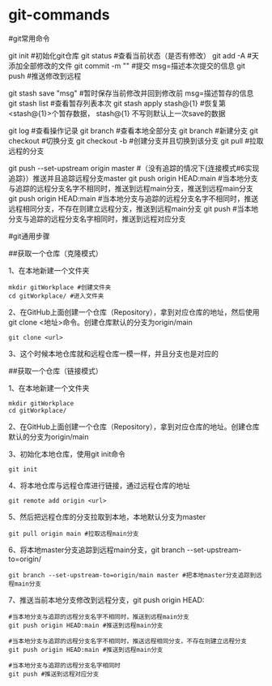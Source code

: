# git-commands

#git常用命令

git init #初始化git仓库
git status #查看当前状态（是否有修改）
git add -A #天添加全部修改的文件
git commit -m "<msg>" #提交 msg=描述本次提交的信息
git push #推送修改到远程

git stash save "msg" #暂时保存当前修改并回到修改前 msg=描述暂存的信息
git stash list #查看暂存列表本次
git stash apply stash@{1} #恢复第<stash@{1}>个暂存数据， stash@{1} 不写则默认上一次save的数据

git log #查看操作记录
git branch #查看本地全部分支
git branch <name> #新建分支
git checkout <name> #切换分支
git checkout -b <name> #创建分支并且切换到该分支
git pull <remote-alias> <branch-name>#拉取远程<remote-alias>的<branch-name>分支

git push --set-upstream origin master #（没有追踪的情况下{连接模式#6实现追踪}）推送并且追踪远程分支master
git push origin HEAD:main #当本地分支与追踪的远程分支名字不相同时，推送到远程main分支，推送到远程main分支
git push origin HEAD:main #当本地分支与追踪的远程分支名字不相同时，推送远程相同分支，不存在则建立远程分支，推送到远程main分支
git push #当本地分支与追踪的远程分支名字相同时，推送到远程对应分支


#git通用步骤

##获取一个仓库（克隆模式）

1、在本地新建一个文件夹

```shell
mkdir gitWorkplace #创建文件夹
cd gitWorkplace/ #进入文件夹
```

2、在GitHub上面创建一个仓库（Repository），拿到对应仓库的地址，然后使用git clone <地址>命令。创建仓库默认的分支为origin/main

```shell
git clone <url>
```

3、这个时候本地仓库就和远程仓库一模一样，并且分支也是对应的

##获取一个仓库（链接模式）

1、在本地新建一个文件夹

```shell
mkdir gitWorkplace
cd gitWorkplace/
```
2、在GitHub上面创建一个仓库（Repository），拿到对应仓库的地址。创建仓库默认的分支为origin/main

3、初始化本地仓库，使用git init命令

```shell
git init
```

4、将本地仓库与远程仓库进行链接，通过远程仓库的地址

```shell
git remote add origin <url>
```

5、然后把远程仓库的分支拉取到本地，本地默认分支为master

```shell
git pull origin main #拉取远程main分支
```

6、将本地master分支追踪到远程main分支，git branch --set-upstream-to=origin/<remote-branch-name> <local-branch-name>

```shell
git branch --set-upstream-to=origin/main master #把本地master分支追踪到远程main分支
```


7、推送当前本地分支修改到远程分支，git push origin HEAD:<remote-branch-name>

```shell
#当本地分支与追踪的远程分支名字不相同时，推送到远程main分支
git push origin HEAD:main #推送到远程main分支

#当本地分支与追踪的远程分支名字不相同时，推送远程相同分支，不存在则建立远程分支
git push origin HEAD:main #推送到远程main分支

#当本地分支与追踪的远程分支名字相同时
git push #推送到远程对应分支
```








